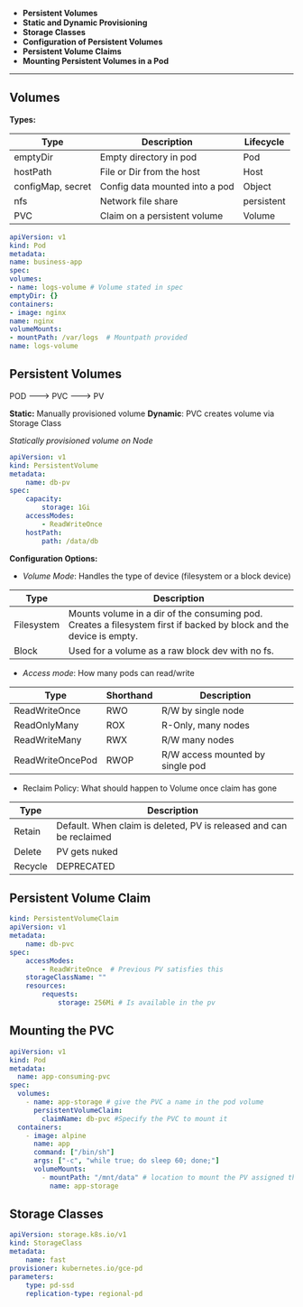 - **Persistent Volumes**
- **Static and Dynamic Provisioning**
- **Storage Classes**
- **Configuration of Persistent Volumes**
- **Persistent Volume Claims**
- **Mounting Persistent Volumes in a Pod**

----

## Volumes
**Types:**

| Type              | Description                    | Lifecycle  |
| ----------------- | ------------------------------ | ---------- |
| emptyDir          | Empty directory in pod         | Pod        |
| hostPath          | File or Dir from the host      | Host       |
| configMap, secret | Config data mounted into a pod | Object     |
| nfs               | Network file share             | persistent |
| PVC               | Claim on a persistent volume   | Volume     |

```yaml
apiVersion: v1
kind: Pod
metadata:
name: business-app
spec:
volumes:
- name: logs-volume # Volume stated in spec
emptyDir: {}
containers:
- image: nginx
name: nginx
volumeMounts:
- mountPath: /var/logs  # Mountpath provided
name: logs-volume
```

## Persistent Volumes

POD  ---> PVC  ---> PV

**Static:** Manually provisioned volume
**Dynamic**: PVC creates volume via Storage Class

*Statically provisioned volume on Node*
``` yaml
apiVersion: v1
kind: PersistentVolume
metadata:
	name: db-pv
spec:
	capacity:
		storage: 1Gi
	accessModes:
		- ReadWriteOnce
	hostPath:
		path: /data/db
```

**Configuration Options:**
- *Volume Mode*: Handles the type of device (filesystem or a block device)

| Type       | Description                                                                                                         |
| ---------- | ------------------------------------------------------------------------------------------------------------------- |
| Filesystem | Mounts volume in a dir of the consuming pod. Creates a filesystem first if backed by block and the device is empty. |
| Block      | Used for a volume as a raw block dev with no fs.                                                                    |

- *Access mode*: How many pods can read/write

| Type             | Shorthand | Description                      |
| ---------------- | --------- | -------------------------------- |
| ReadWriteOnce    | RWO       | R/W by single node               |
| ReadOnlyMany     | ROX       | R-Only, many nodes               |
| ReadWriteMany    | RWX       | R/W many nodes                   |
| ReadWriteOncePod | RWOP      | R/W access mounted by single pod | 

- Reclaim Policy: What should happen to Volume once claim has gone

| Type    | Description                                                         |
| ------- | ------------------------------------------------------------------- |
| Retain  | Default. When claim is deleted, PV is released and can be reclaimed |
| Delete  | PV gets nuked                                                       |
| Recycle | DEPRECATED                                                          | 

## Persistent Volume Claim

``` yaml
kind: PersistentVolumeClaim
apiVersion: v1
metadata:
	name: db-pvc
spec:
	accessModes:
		- ReadWriteOnce  # Previous PV satisfies this
	storageClassName: ""
	resources:
		requests:
			storage: 256Mi # Is available in the pv
```

## Mounting the PVC
```yaml
apiVersion: v1
kind: Pod
metadata:
  name: app-consuming-pvc
spec:
  volumes:
    - name: app-storage # give the PVC a name in the pod volume 
      persistentVolumeClaim:
        claimName: db-pvc #Specify the PVC to mount it
  containers:
    - image: alpine
      name: app
      command: ["/bin/sh"]
      args: ["-c", "while true; do sleep 60; done;"]
      volumeMounts:
        - mountPath: "/mnt/data" # location to mount the PV assigned through the PVC
          name: app-storage 
```

## Storage Classes

```yaml
apiVersion: storage.k8s.io/v1
kind: StorageClass
metadata:
	name: fast
provisioner: kubernetes.io/gce-pd
parameters:
	type: pd-ssd
	replication-type: regional-pd
```


